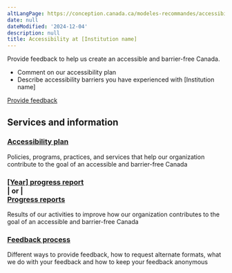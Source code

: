 ```yaml
---
altLangPage: https://conception.canada.ca/modeles-recommandes/accessibilite/accessibilite.html
date: null
dateModified: '2024-12-04'
description: null
title: Accessibility at [Institution name]
---
```


<p>Provide feedback to help us create an accessible and barrier-free Canada.</p>
<ul>
    <li>Comment on our accessibility plan</li>
    <li>Describe accessibility barriers you have experienced with [Institution name]</li>
</ul>
<div><a class="btn btn-call-to-action" href="feedback-form.html">Provide feedback</a></div>
<div class="container">
    <div class="row">
    <section class="gc-srvinfo">
        <h2 class="wb-inv">Services and information</h2>
        <div class="wb-eqht row">
            <div class="col-lg-4 col-md-6">
                <h3><a href="plan.html">Accessibility plan</a></h3>
                <p>Policies, programs, practices, and services that help our organization contribute to the goal of an accessible and barrier-free Canada</p>
            </div>
            <div class="col-lg-4 col-md-6">
                <h3><a href="progress-report.html">[Year] progress report</a><br>|&nbsp;or&nbsp;|<br><a href="progress-reports-landing.html">Progress reports</a></h3>
                <p>Results of our activities to improve how our organization contributes to the goal of an accessible and barrier-free Canada</p>
            </div>
            <div class="col-lg-4 col-md-6">
                <h3><a href="feedback-process.html">Feedback process</a></h3>
                <p>Different ways to provide feedback, how to request alternate formats, what we do with your feedback and how to keep your feedback anonymous</p>
            </div>
        </div>
    </section>
    </div>
</div>